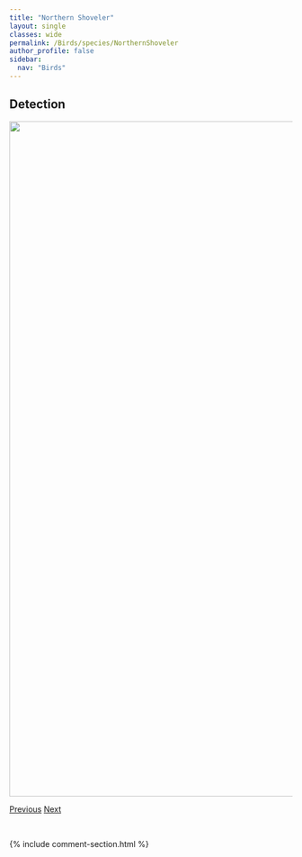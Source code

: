 ```yaml
---
title: "Northern Shoveler"
layout: single
classes: wide
permalink: /Birds/species/NorthernShoveler
author_profile: false
sidebar:
  nav: "Birds"
---
```


<h2>Detection</h2>

<a href="https://drive.google.com/uc?export=view&id=1yW4lYCNS5ZkA78rbOF9d09Zuf0pEHWvm">
<img src="https://drive.google.com/uc?export=view&id=1yW4lYCNS5ZkA78rbOF9d09Zuf0pEHWvm" height = "1200" width = "800">
</a>


<a href="/DevelopmentWebsite/Birds/species/NorthernRoughwingedSwallow" class="pagination--pager" title="Stelgidopteryx serripennis">Previous</a> <a href="/DevelopmentWebsite/Birds/species/NorthernSawwhetOwl" class="pagination--pager" title="Aegolius acadicus">Next</a>

<p>&nbsp;</p>

{% include comment-section.html %}
